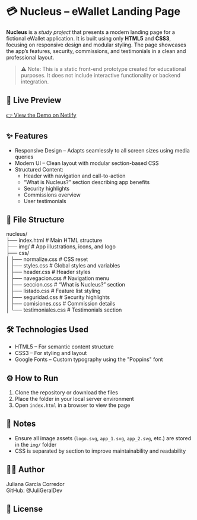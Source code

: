 # 💳 Nucleus – eWallet Landing Page

**Nucleus** is a *study project* that presents a modern landing page for a fictional eWallet application. It is built using only **HTML5** and **CSS3**, focusing on responsive design and modular styling. The page showcases the app’s features, security, commissions, and testimonials in a clean and professional layout.

> ⚠️ Note: This is a static front-end prototype created for educational purposes. It does not include interactive functionality or backend integration.

## 🔗 Live Preview

[👉 View the Demo on Netlify](https://nucleus-juligeraldev.netlify.app/)

## ✨ Features

- Responsive Design – Adapts seamlessly to all screen sizes using media queries  
- Modern UI – Clean layout with modular section-based CSS  
- Structured Content:
  - Header with navigation and call-to-action  
  - “What is Nucleus?” section describing app benefits  
  - Security highlights  
  - Commissions overview  
  - User testimonials  

## 📁 File Structure

nucleus/  
├── index.html              # Main HTML structure  
├── img/                    # App illustrations, icons, and logo  
├── css/  
│   ├── normalize.css       # CSS reset  
│   ├── styles.css          # Global styles and variables  
│   ├── header.css          # Header styles  
│   ├── navegacion.css      # Navigation menu  
│   ├── seccion.css         # “What is Nucleus?” section  
│   ├── listado.css         # Feature list styling  
│   ├── seguridad.css       # Security highlights  
│   ├── comisiones.css      # Commission details  
│   └── testimoniales.css   # Testimonials section

## 🛠️ Technologies Used

- HTML5 – For semantic content structure  
- CSS3 – For styling and layout  
- Google Fonts – Custom typography using the "Poppins" font

## ⚙️ How to Run

1. Clone the repository or download the files  
2. Place the folder in your local server environment 
3. Open `index.html` in a browser to view the page

## 📝 Notes

- Ensure all image assets (`logo.svg`, `app_1.svg`, `app_2.svg`, etc.) are stored in the `img/` folder  
- CSS is separated by section to improve maintainability and readability  


## 👩‍💻 Author

Juliana García Corredor  
GitHub: @JuliGeralDev

## 📄 License
